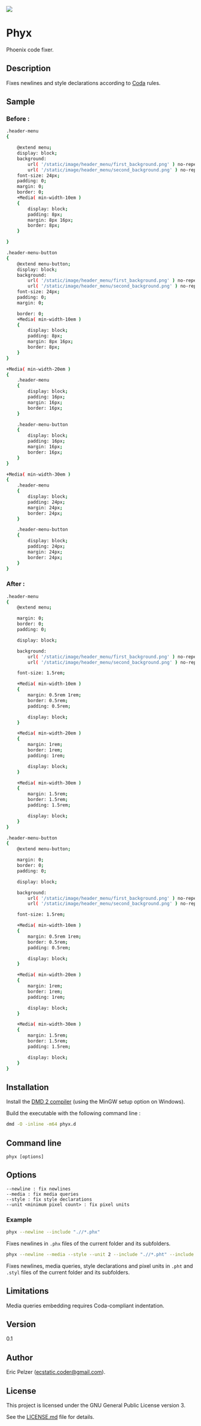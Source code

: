 ![](https://github.com/senselogic/PHYX/blob/master/LOGO/phyx.png)

# Phyx

Phoenix code fixer.

## Description

Fixes newlines and style declarations according to [Coda](https://github.com/senselogic/CODA) rules.

## Sample

### Before :

```bash
.header-menu
{

    @extend menu;
    display: block;
    background:
        url( '/static/image/header_menu/first_background.png' ) no-repeat center center / cover,
        url( '/static/image/header_menu/second_background.png' ) no-repeat center center / cover;
    font-size: 24px;
    padding: 0;
    margin: 0;
    border: 0;
    +Media( min-width-10em )
    {
        display: block;
        padding: 8px;
        margin: 8px 16px;
        border: 8px;
    }

}

.header-menu-button
{
    @extend menu-button;
    display: block;
    background:
        url( '/static/image/header_menu/first_background.png' ) no-repeat center center / cover,
        url( '/static/image/header_menu/second_background.png' ) no-repeat center center / cover;
    font-size: 24px;
    padding: 0;
    margin: 0;

    border: 0;
    +Media( min-width-10em )
    {
        display: block;
        padding: 8px;
        margin: 8px 16px;
        border: 8px;
    }
}

+Media( min-width-20em )
{
    .header-menu
    {
        display: block;
        padding: 16px;
        margin: 16px;
        border: 16px;
    }

    .header-menu-button
    {
        display: block;
        padding: 16px;
        margin: 16px;
        border: 16px;
    }
}

+Media( min-width-30em )
{
    .header-menu
    {
        display: block;
        padding: 24px;
        margin: 24px;
        border: 24px;
    }

    .header-menu-button
    {
        display: block;
        padding: 24px;
        margin: 24px;
        border: 24px;
    }
}
```

### After :

```bash
.header-menu
{
    @extend menu;

    margin: 0;
    border: 0;
    padding: 0;

    display: block;

    background:
        url( '/static/image/header_menu/first_background.png' ) no-repeat center center / cover,
        url( '/static/image/header_menu/second_background.png' ) no-repeat center center / cover;

    font-size: 1.5rem;

    +Media( min-width-10em )
    {
        margin: 0.5rem 1rem;
        border: 0.5rem;
        padding: 0.5rem;

        display: block;
    }

    +Media( min-width-20em )
    {
        margin: 1rem;
        border: 1rem;
        padding: 1rem;

        display: block;
    }

    +Media( min-width-30em )
    {
        margin: 1.5rem;
        border: 1.5rem;
        padding: 1.5rem;

        display: block;
    }
}

.header-menu-button
{
    @extend menu-button;

    margin: 0;
    border: 0;
    padding: 0;

    display: block;

    background:
        url( '/static/image/header_menu/first_background.png' ) no-repeat center center / cover,
        url( '/static/image/header_menu/second_background.png' ) no-repeat center center / cover;

    font-size: 1.5rem;

    +Media( min-width-10em )
    {
        margin: 0.5rem 1rem;
        border: 0.5rem;
        padding: 0.5rem;

        display: block;
    }

    +Media( min-width-20em )
    {
        margin: 1rem;
        border: 1rem;
        padding: 1rem;

        display: block;
    }

    +Media( min-width-30em )
    {
        margin: 1.5rem;
        border: 1.5rem;
        padding: 1.5rem;

        display: block;
    }
}
```

## Installation

Install the [DMD 2 compiler](https://dlang.org/download.html) (using the MinGW setup option on Windows).

Build the executable with the following command line :

```bash
dmd -O -inline -m64 phyx.d
```

## Command line

```
phyx [options]
```

## Options

```
--newline : fix newlines
--media : fix media queries
--style : fix style declarations
--unit <minimum pixel count> : fix pixel units
```

### Example

```bash
phyx --newline --include ".//*.phx"
```

Fixes newlines in `.phx` files of the current folder and its subfolders.

```bash
phyx --newline --media --style --unit 2 --include ".//*.pht" --include ".//*.styl"
```

Fixes newlines, media queries, style declarations and pixel units in `.pht` and `.styl` files of the current folder and its subfolders.

## Limitations

Media queries embedding requires Coda-compliant indentation.

## Version

0.1

## Author

Eric Pelzer (ecstatic.coder@gmail.com).

## License

This project is licensed under the GNU General Public License version 3.

See the [LICENSE.md](LICENSE.md) file for details.
